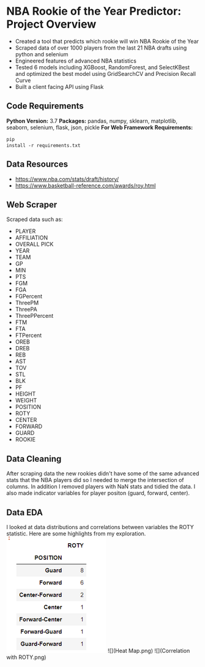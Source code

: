 # NBA Rookie of the Year Predictor: Project Overview
* Created a tool that predicts which rookie will win NBA Rookie of the Year
* Scraped data of over 1000 players from the last 21 NBA drafts using python and selenium
* Engineered features of advanced NBA statistics
* Tested 6 models including XGBoost, RandomForest, and SelectKBest and optimized the best model using GridSearchCV and Precision Recall Curve
* Built a client facing API using Flask

## Code Requirements
**Python Version:** 3.7
**Packages:** pandas, numpy, sklearn, matplotlib, seaborn, selenium, flask, json, pickle
**For Web Framework Requirements:** <pre><code>pip install -r requirements.txt</code></pre>

## Data Resources
* https://www.nba.com/stats/draft/history/
* https://www.basketball-reference.com/awards/roy.html

## Web Scraper
Scraped data such as:
* PLAYER	
* AFFILIATION	
* OVERALL PICK	
* YEAR	
* TEAM	
* GP	
* MIN	
* PTS	
* FGM	
* FGA	
* FGPercent
* ThreePM	
* ThreePA	
* ThreePPercent	
* FTM	
* FTA	
* FTPercent	
* OREB	
* DREB	
* REB	
* AST	
* TOV	
* STL	
* BLK	
* PF	
* HEIGHT	
* WEIGHT	
* POSITION	
* ROTY	
* CENTER	
* FORWARD	
* GUARD	
* ROOKIE

## Data Cleaning
After scraping data the new rookies didn't have some of the same advanced stats that the NBA players did so I needed to merge the intersection of columns. In addition I removed players with NaN stats and tidied the data. I also made indicator variables for player positon (guard, forward, center).

## Data EDA
I looked at data distributions and correlations between variables the ROTY statistic. Here are some highlights from my exploration.
![](position.png)
![](Heat Map.png)
![](Correlation with ROTY.png)
